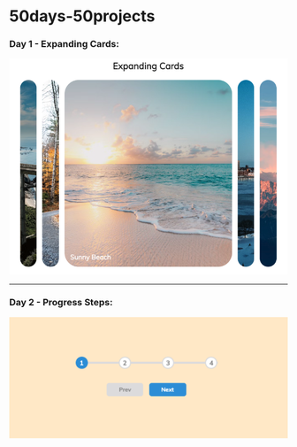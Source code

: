 # 50days-50projects

### Day 1 - Expanding Cards:
![screenshot](images/Day1-Expanding%20Cards.png)

<hr>

### Day 2 - Progress Steps:
![screenshot](images/Day2-Progress%20Steps.png)